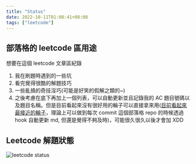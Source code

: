 ```yaml
---
title: "Status"
date: 2022-10-11T01:08:41+08:00
tags: ["leetcode"]
---
```


## 部落格的 leetcode 區用途
想要在這個 leetcode 文章區紀錄
1. 我在刷題時遇到的一些坑
2. 看完覺得很酷的解題技巧
3. 一些亂搞的奇技淫巧(可能是好笑的假解之類的~)
4. 之後考慮在底下再加上一個列表，可以自動更新並且記錄我的 AC 題目號碼以及題目名稱。但是目前看起來沒有很好用的輪子可以直接拿來用([目前看起來最接近的輪子](https://github.com/skygragon/leetcode-cli)，理論上可以做到每次 commit 這個部落格 repo 的時候透過 hook 自動更新 md, 但還是覺得不夠及時)，可能很久很久以後才會加 XDD

## Leetcode 解題狀態
![leetcode status](https://leetcard.jacoblin.cool/qetup1988?&theme=dark&radius=30)
